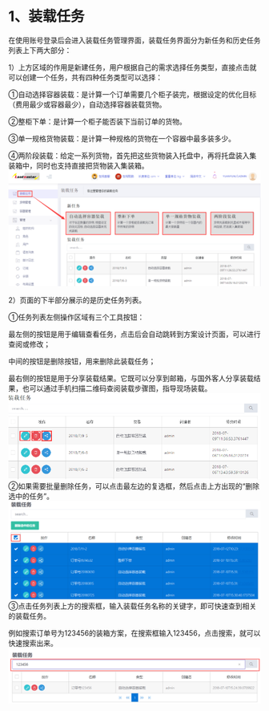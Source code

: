 # 1、装载任务

在使用账号登录后会进入装载任务管理界面，装载任务界面分为新任务和历史任务列表上下两大部分：

1）上方区域的作用是新建任务，用户根据自己的需求选择任务类型，直接点击就可以创建一个任务，共有四种任务类型可以选择：

①自动选择容器装载：是计算一个订单需要几个柜子装完，根据设定的优化目标（费用最少或容器最少），自动选择容器装载货物。

②整柜下单：是计算一个柜子能否装下当前订单的货物。

③单一规格货物装载：是计算一种规格的货物在一个容器中最多装多少。

④两阶段装载：给定一系列货物，首先把这些货物装入托盘中，再将托盘装入集装箱中，同时也支持直接把货物装入集装箱。![](/assets/bv)

2）页面的下半部分展示的是历史任务列表。

①任务列表左侧操作区域有三个工具按钮：

最左侧的按钮是用于编辑查看任务，点击后会自动跳转到方案设计页面，可以进行查阅或修改；

中间的按钮是删除按钮，用来删除此装载任务；

最右侧的按钮是用于分享装载结果。它既可以分享到邮箱，与国外客人分享装载结果，也可以通过手机扫描二维码查阅装载步骤图，指导现场装载。![](/assets/1.png)②如果需要批量删除任务，可以点击最左边的复选框，然后点击上方出现的“删除选中的任务”。![](/assets/ff.png)③点击任务列表上方的搜索框，输入装载任务名称的关键字，即可快速查到相关的装载任务。

例如搜索订单号为123456的装箱方案，在搜索框输入123456，点击搜索，就可以快速搜索出来。![](/assets/gg.png)

